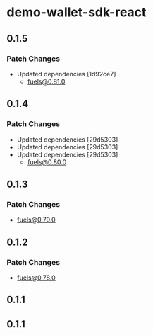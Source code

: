 # demo-wallet-sdk-react

## 0.1.5

### Patch Changes

- Updated dependencies [1d92ce7]
  - fuels@0.81.0

## 0.1.4

### Patch Changes

- Updated dependencies [29d5303]
- Updated dependencies [29d5303]
- Updated dependencies [29d5303]
  - fuels@0.80.0

## 0.1.3

### Patch Changes

- fuels@0.79.0

## 0.1.2

### Patch Changes

- fuels@0.78.0

## 0.1.1

## 0.1.1
